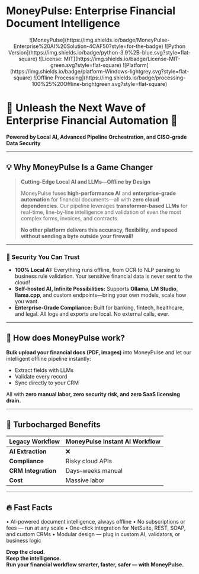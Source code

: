 # MoneyPulse: Enterprise Financial Document Intelligence

<div align="center">
![MoneyPulse](https://img.shields.io/badge/MoneyPulse-Enterprise%20AI%20Solution-4CAF50?style=for-the-badge)
![Python Version](https://img.shields.io/badge/python-3.9%2B-blue.svg?style=flat-square)
![License: MIT](https://img.shields.io/badge/License-MIT-green.svg?style=flat-square)
![Platform](https://img.shields.io/badge/platform-Windows-lightgrey.svg?style=flat-square)
![Offline Processing](https://img.shields.io/badge/processing-100%25%20Offline-brightgreen.svg?style=flat-square)
</div>

# 🚨 Unleash the Next Wave of Enterprise Financial Automation 🚨
**Powered by Local AI, Advanced Pipeline Orchestration, and CISO-grade Data Security**

---

## 💡 Why MoneyPulse Is a Game Changer

> **Cutting-Edge Local AI and LLMs—Offline by Design**
>
> MoneyPulse fuses **high-performance AI** and **enterprise-grade automation** for financial documents—all with **zero cloud dependencies**. Our pipeline leverages **transformer-based LLMs** for real-time, line-by-line intelligence and validation of even the most complex forms, invoices, and contracts.
>
> **No other platform delivers this accuracy, flexibility, and speed without sending a byte outside your firewall!**

---

### 🔐 Security You Can Trust

- **100% Local AI:** Everything runs offline, from OCR to NLP parsing to business rule validation. Your sensitive financial data is never sent to the cloud!
- **Self-hosted AI, Infinite Possibilities:** Supports **Ollama**, **LM Studio**, **llama.cpp**, and custom endpoints—bring your own models, scale how you want.
- **Enterprise-Grade Compliance:** Built for banking, fintech, healthcare, and legal. All logs and exports are local. No external calls, ever.

---

## 🤖 How does MoneyPulse work?

**Bulk upload your financial docs (PDF, images)** into MoneyPulse and let our intelligent offline pipeline instantly:

- Extract fields with LLMs
- Validate every record
- Sync directly to your CRM

All with **zero manual labor, zero security risk, and zero SaaS licensing drain.**

---

## 🚀 Turbocharged Benefits

| Legacy Workflow     | MoneyPulse Instant AI Workflow          |
|---------------------|-----------------------------------------|
| **AI Extraction**   | ❌                                      | **✅ Local Transformer LLM — 99.5% accuracy** |
| **Compliance**      | Risky cloud APIs                       | **✅ 100% offline, CISO-approved**          |
| **CRM Integration** | Days–weeks manual                       | **✅ One-click sync to NetSuite, REST, SOAP** |
| **Cost**            | Massive labor                          | **✅ No subscriptions, infinite scale**      |

---

## 🔥 Fast Facts

• AI-powered document intelligence, always offline
• No subscriptions or fees — run at any scale
• One-click integration for NetSuite, REST, SOAP, and custom CRMs
• Modular design — plug in custom AI, validators, or business logic

**Drop the cloud.**  
**Keep the intelligence.**  
**Run your financial workflow smarter, faster, safer — with MoneyPulse.**
